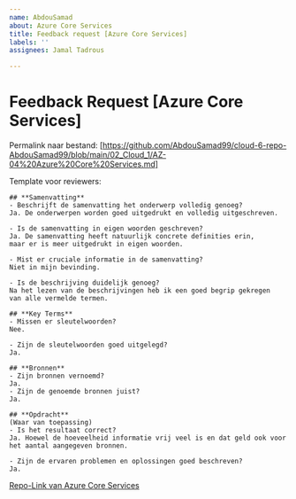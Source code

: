 ```yaml
---
name: AbdouSamad
about: Azure Core Services
title: Feedback request [Azure Core Services]
labels: ''
assignees: Jamal Tadrous

---
```


# Feedback Request [Azure Core Services]
Permalink naar bestand: [https://github.com/AbdouSamad99/cloud-6-repo-AbdouSamad99/blob/main/02_Cloud_1/AZ-04%20Azure%20Core%20Services.md]

Template voor reviewers:
```
## **Samenvatting**  
- Beschrijft de samenvatting het onderwerp volledig genoeg?  
Ja. De onderwerpen worden goed uitgedrukt en volledig uitgeschreven.  

- Is de samenvatting in eigen woorden geschreven?  
Ja. De samenvatting heeft natuurlijk concrete definities erin,  
maar er is meer uitgedrukt in eigen woorden.  

- Mist er cruciale informatie in de samenvatting?  
Niet in mijn bevinding.  

- Is de beschrijving duidelijk genoeg?  
Na het lezen van de beschrijvingen heb ik een goed begrip gekregen  
van alle vermelde termen.  

## **Key Terms**  
- Missen er sleutelwoorden?  
Nee.  

- Zijn de sleutelwoorden goed uitgelegd?  
Ja.  

## **Bronnen**  
- Zijn bronnen vernoemd?  
Ja.  
- Zijn de genoemde bronnen juist?  
Ja.  

## **Opdracht**
(Waar van toepassing)
- Is het resultaat correct?  
Ja. Hoewel de hoeveelheid informatie vrij veel is en dat geld ook voor  
het aantal aangegeven bronnen.  

- Zijn de ervaren problemen en oplossingen goed beschreven?  
Ja.  
```
[Repo-Link van Azure Core Services](https://github.com/AbdouSamad99/cloud-6-repo-AbdouSamad99/blob/main/02_Cloud_1/AZ-04%20Azure%20Core%20Services.md)  